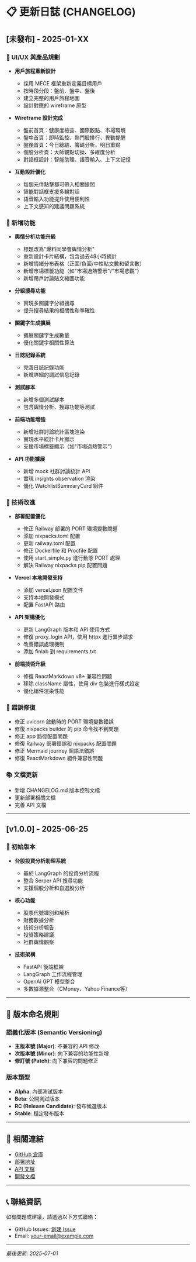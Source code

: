 # 📋 更新日誌 (CHANGELOG)

## [未發布] - 2025-01-XX

### 🎨 UI/UX 與產品規劃
- **用戶旅程重新設計**
  - 採用 MECE 框架重新定義目標用戶
  - 按時段分段：盤前、盤中、盤後
  - 建立完整的用戶旅程地圖
  - 設計對應的 wireframe 原型

- **Wireframe 設計完成**
  - 盤前首頁：健康度檢查、國際觀點、市場環境
  - 盤中首頁：即時監控、熱門股排行、異動提醒
  - 盤後首頁：今日總結、籌碼分析、明日重點
  - 個股分析頁：大師觀點切換、多維度分析
  - 對話框設計：智能助理、語音輸入、上下文記憶

- **互動設計優化**
  - 每個元件點擊都可帶入相關提問
  - 智能對話框支援多輪對話
  - 語音輸入功能提升使用便利性
  - 上下文感知的建議問題系統

### 🚀 新增功能
- **輿情分析功能升級**
  - 標題改為"爆料同學會輿情分析"
  - 重新設計卡片結構，包含過去48小時統計
  - 新增情緒分布表格（正面/負面/中性貼文數和留言數）
  - 新增市場標籤功能（如"市場過熱警示"/"市場悲觀"）
  - 新增用戶討論貼文縮圖功能

- **分組搜尋功能**
  - 實現多關鍵字分組搜尋
  - 提升搜尋結果的相關性和準確性

- **關鍵字生成擴展**
  - 擴展關鍵字生成數量
  - 優化關鍵字相關性算法

- **日誌記錄系統**
  - 完善日誌記錄功能
  - 新增詳細的調試信息記錄

- **測試腳本**
  - 新增多個測試腳本
  - 包含輿情分析、搜尋功能等測試

- **前端功能增強**
  - 新增社群討論統計區塊渲染
  - 實現水平統計卡片顯示
  - 支援市場標籤顯示（如"市場過熱警示"）

- **API 功能擴展**
  - 新增 mock 社群討論統計 API
  - 實現 insights observation 渲染
  - 優化 WatchlistSummaryCard 組件

### 🔧 技術改進
- **部署配置優化**
  - 修正 Railway 部署的 PORT 環境變數問題
  - 添加 nixpacks.toml 配置
  - 更新 railway.toml 配置
  - 修正 Dockerfile 和 Procfile 配置
  - 使用 start_simple.py 進行動態 PORT 處理
  - 解決 Railway nixpacks pip 配置問題

- **Vercel 本地開發支持**
  - 添加 vercel.json 配置文件
  - 支持本地開發模式
  - 配置 FastAPI 路由

- **API 架構優化**
  - 更新 LangGraph 版本和 API 使用方式
  - 修復 proxy_login API，使用 httpx 進行異步請求
  - 改善錯誤處理機制
  - 添加 finlab 到 requirements.txt

- **前端技術升級**
  - 修復 ReactMarkdown v8+ 兼容性問題
  - 移除 className 屬性，使用 div 包裝進行樣式設定
  - 優化組件渲染性能

### 🐛 錯誤修復
- 修正 uvicorn 啟動時的 PORT 環境變數錯誤
- 修復 nixpacks builder 的 pip 命令找不到問題
- 修正 app 路徑配置問題
- 修復 Railway 部署錯誤和 nixpacks 配置問題
- 修正 Mermaid journey 圖語法錯誤
- 修復 ReactMarkdown 組件兼容性問題

### 📚 文檔更新
- 新增 CHANGELOG.md 版本控制文檔
- 更新部署相關文檔
- 完善 API 文檔

---

## [v1.0.0] - 2025-06-25

### 🚀 初始版本
- **台股投資分析助理系統**
  - 基於 LangGraph 的投資分析流程
  - 整合 Serper API 搜尋功能
  - 支援個股分析和自選股分析

- **核心功能**
  - 股票代號識別和解析
  - 財務數據分析
  - 技術分析報告
  - 投資策略建議
  - 社群輿情觀察

- **技術架構**
  - FastAPI 後端框架
  - LangGraph 工作流程管理
  - OpenAI GPT 模型整合
  - 多數據源整合（CMoney、Yahoo Finance等）

---

## 📝 版本命名規則

### 語義化版本 (Semantic Versioning)
- **主版本號 (Major)**: 不兼容的 API 修改
- **次版本號 (Minor)**: 向下兼容的功能性新增
- **修訂號 (Patch)**: 向下兼容的問題修正

### 版本類型
- **Alpha**: 內部測試版本
- **Beta**: 公開測試版本
- **RC (Release Candidate)**: 發布候選版本
- **Stable**: 穩定發布版本

---

## 🔗 相關連結

- [GitHub 倉庫](https://github.com/your-username/ai-chatbot-proxy)
- [部署地址](https://your-app.railway.app)
- [API 文檔](https://your-app.railway.app/docs)
- [開發文檔](docs/README.md)

---

## 📞 聯絡資訊

如有問題或建議，請透過以下方式聯絡：
- GitHub Issues: [創建 Issue](https://github.com/your-username/ai-chatbot-proxy/issues)
- Email: your-email@example.com

---

*最後更新: 2025-07-01* 